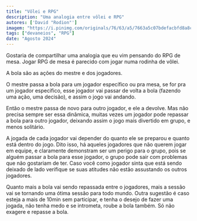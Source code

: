 ```yaml
---
title: "Vôlei e RPG"
description: "Uma analogia entre vôlei e RPG"
autores: ['David "Rodion"']
imagem: "https://i.pinimg.com/originals/76/63/a5/7663a5c07bdefacbfd8a8c6277ba4d10.jpg"
tags: ["devaneios", "RPG"]
date: "Agosto 2024"
---
```


Gostaria de compartilhar uma analogia que eu vim pensando do RPG de mesa. Jogar RPG de mesa é parecido com jogar numa rodinha de vôlei.

A bola são as ações do mestre e dos jogadores.

O mestre passa a bola para um jogador específico ou pra mesa, se for pra um jogador especifico, esse jogador vai passar de volta a bola (fazendo uma ação, uma decisão), e assim o jogo vai andando.

Então o mestre passa de novo para outro jogador, e ele a devolve. Mas não precisa sempre ser essa dinâmica, muitas vezes um jogador pode repassar a bola para outro jogador, deixando assim o jogo mais divertido em grupo, e menos solitário.

A jogada de cada jogador vai depender do quanto ele se preparou e quanto está dentro do jogo.
Dito isso, há aqueles jogadores que não querem jogar em equipe, e claramente demonstram ser um perigo para o grupo, pois se alguém passar a bola para esse jogador, o grupo pode sair com problemas que não gostariam de ter. Caso você como jogador sinta que está sendo deixado de lado verifique se suas atitudes não estão assustando os outros jogadores.

Quanto mais a bola vai sendo repassada entre o jogadores, mais a sessão vai se tornando uma ótima sessão para todo mundo. Outra sugestão é caso esteja a mais de 10min sem participar, e tenha o desejo de fazer uma jogada, não tenha medo e se intrometa, roube a bola também. Só não exagere e repasse a bola.
